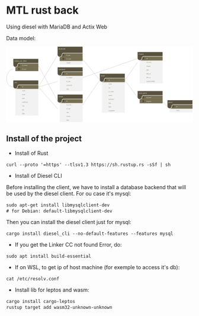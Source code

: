 # MTL rust back

Using diesel with MariaDB and Actix Web

Data model:

![schema](./doc/db_schema.jpg)

## Install of the project

- Install of Rust
```
curl --proto '=https' --tlsv1.3 https://sh.rustup.rs -sSf | sh
```

- Install of Diesel CLI

Before installing the client, we have to install a database backend that will be used by the diesel client. For ou case it's mysql:

```
sudo apt-get install libmysqlclient-dev
# for Debian: default-libmysqlclient-dev
```

Then you can install the diesel client just for mysql:

```
cargo install diesel_cli --no-default-features --features mysql
```

- If you get the Linker CC not found Error, do:

```
sudo apt install build-essential
```

- If on WSL, to get ip of host machine (for exemple to access it's db):

```
cat /etc/resolv.conf
```

- Install lib for leptos and wasm:

```
cargo install cargo-leptos
rustup target add wasm32-unknown-unknown
```
